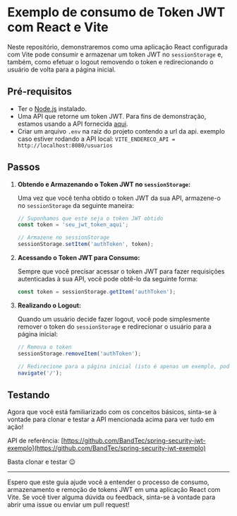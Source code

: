 # Exemplo de consumo de Token JWT com React e Vite

Neste repositório, demonstraremos como uma aplicação React configurada com Vite pode consumir e armazenar um token JWT no `sessionStorage` e, também, como efetuar o logout removendo o token e redirecionando o usuário de volta para a página inicial.

## Pré-requisitos

- Ter o [Node.js](https://nodejs.org/) instalado.
- Uma API que retorne um token JWT. Para fins de demonstração, estamos usando a API fornecida [aqui](https://github.com/BandTec/spring-security-jwt-exemplo).
- Criar um arquivo `.env` na raiz do projeto contendo a url da api. exemplo caso estiver rodando a API local: `VITE_ENDERECO_API = http://localhost:8080/usuarios`

## Passos

1. **Obtendo e Armazenando o Token JWT no `sessionStorage`:**

   Uma vez que você tenha obtido o token JWT da sua API, armazene-o no `sessionStorage` da seguinte maneira:

   ```javascript
   // Suponhamos que este seja o token JWT obtido
   const token = 'seu_jwt_token_aqui';

   // Armazene no sessionStorage
   sessionStorage.setItem('authToken', token);
   ```

2. **Acessando o Token JWT para Consumo:**

   Sempre que você precisar acessar o token JWT para fazer requisições autenticadas à sua API, você pode obtê-lo da seguinte forma:

   ```javascript
   const token = sessionStorage.getItem('authToken');
   ```

3. **Realizando o Logout:**

   Quando um usuário decide fazer logout, você pode simplesmente remover o token do `sessionStorage` e redirecionar o usuário para a página inicial:

   ```javascript
   // Remova o token
   sessionStorage.removeItem('authToken');

   // Redirecione para a página inicial (isto é apenas um exemplo, pode variar dependendo da sua configuração de roteamento)
   navigate('/');
   ```

## Testando

Agora que você está familiarizado com os conceitos básicos, sinta-se à vontade para clonar e testar a API mencionada acima para ver tudo em ação!

API de referência: [https://github.com/BandTec/spring-security-jwt-exemplo](https://github.com/BandTec/spring-security-jwt-exemplo)

Basta clonar e testar 😉

---

Espero que este guia ajude você a entender o processo de consumo, armazenamento e remoção de tokens JWT em uma aplicação React com Vite. Se você tiver alguma dúvida ou feedback, sinta-se à vontade para abrir uma issue ou enviar um pull request!